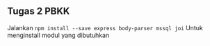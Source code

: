 ## Tugas 2 PBKK

Jalankan
`npm install --save express body-parser mssql joi`
Untuk menginstall modul yang dibutuhkan
